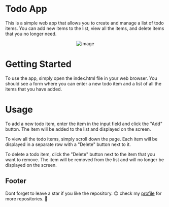 # Todo App

This is a simple web app that allows you to create and manage a list of todo items. You can add new items to the list, view all the items, and delete items that you no longer need.

<div align="center">
  <img src="https://user-images.githubusercontent.com/60877873/229116469-b5600cfe-ee30-499f-9aeb-47d06e18e3d2.png" alt="image">
</div>


# Getting Started

To use the app, simply open the index.html file in your web browser. You should see a form where you can enter a new todo item and a list of all the items that you have added.

# Usage

To add a new todo item, enter the item in the input field and click the "Add" button. The item will be added to the list and displayed on the screen.

To view all the todo items, simply scroll down the page. Each item will be displayed in a separate row with a "Delete" button next to it.

To delete a todo item, click the "Delete" button next to the item that you want to remove. The item will be removed from the list and will no longer be displayed on the screen.

## Footer

Dont forget to leave a star if you like the repository. 😉
check my [profile](https://github.com/AdhamMagdyA) for more repositories. 🤩
